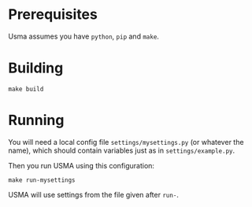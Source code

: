 # Prerequisites

Usma assumes you have `python`, `pip` and `make`.

# Building

```
make build
```

# Running

You will need a local config file `settings/mysettings.py` (or whatever the name),
which should contain variables just as in `settings/example.py`.

Then you run USMA using this configuration:

```
make run-mysettings
```

USMA will use settings from the file given after `run-`.
